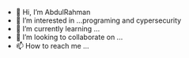 - 👋 Hi, I’m AbdulRahman
- 👀 I’m interested in ...programing and cypersecurity
- 🌱 I’m currently learning ... 
- 💞️ I’m looking to collaborate on ...
- 📫 How to reach me ...

<!---
D7m1591/D7m1591 is a ✨ special ✨ repository because its `README.md` (this file) appears on your GitHub profile.
You can click the Preview link to take a look at your changes.
--->
